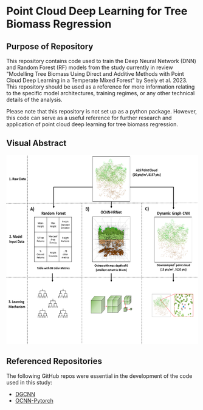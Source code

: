 # Point Cloud Deep Learning for Tree Biomass Regression

## Purpose of Repository
This repository contains code used to train the Deep Neural Network (DNN) and Random Forest (RF) models from the study currently in review "Modelling Tree Biomass Using Direct and Additive Methods with Point Cloud Deep Learning in a Temperate Mixed Forest" by Seely et al. 2023. This repository should be used as a reference for more information relating to the specific model architectures, training regimes, or any other technical details of the analysis.

Please note that this repository is not set up as a python package. However, this code can serve as a useful reference for further research and application of point cloud deep learning for tree biomass regression.

## Visual Abstract
<img src="Visual_Abstract.png" alt= “Visual_abstract_for_point_cloud_deep_learning” width="600" height="500">

## Referenced Repositories
The following GitHub repos were essential in the development of the code used in this study:

- [DGCNN](https://github.com/WangYueFt/dgcnn)
- [OCNN-Pytorch](https://github.com/octree-nn/ocnn-pytorch)



 
